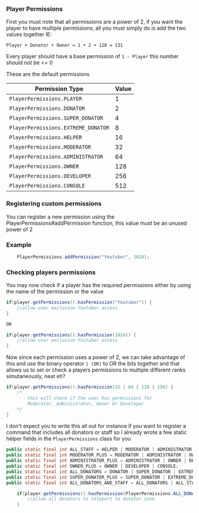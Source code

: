 ### Player Permissions
First you must note that all permissions are a power of 2, if you want the player to have multiple permissions, all you must simply do is add the two values together
IE: 
```
Player + Donator + Owner = 1 + 2 + 128 = 131
```
Every player should have a base permission of `1 - Player` this number should not be <= 0 

These are the default permissions

| Permission Type | Value  |
|--|--|
| `PlayerPermissions.PLAYER` | 1 |
| `PlayerPermissions.DONATOR`| 2 |
| `PlayerPermissions.SUPER_DONATOR` | 4 |
| `PlayerPermissions.EXTREME_DONATOR` | 8 |
| `PlayerPermissions.HELPER` | 16 |
| `PlayerPermissions.MODERATOR` | 32 |
| `PlayerPermissions.ADMINISTRATOR` | 64 |
| `PlayerPermissions.OWNER`| 128 |
| `PlayerPermissions.DEVELOPER`| 256 |
| `PlayerPermissions.CONSOLE`| 512 |

### Registering custom permissions

You can register a new permission using the PlayerPermissions#addPermission function, this value must be an unused power of 2

### Example
```java
	PlayerPermissions.addPermission("Youtuber", 1024);
```
### Checking players permissions
You may now check if a player has the required permissions either by using the name of the permission or the value

```java
if(player.getPermissions().hasPermission("Youtuber")) {
	//allow user exclusive Youtuber access
}

OR

if(player.getPermissions().hasPermission(1024)) {
	//allow user exclusive Youtuber access
}
```

Now since each permission uses a power of 2, we can take advantage of this and use the binary operator `| (OR)` to OR the bits together and that allows us to set or check a players permissions to multiple different ranks simutaneously, neat eh?

```java
if(player.getPermissions().hasPermission(32 | 64 | 128 | 256) {
	/*
		this will check if the user has permissions for
		Moderator, Administrator, Owner Or Developer
	*/
}
```  
I don't expect you to write this all out for instance if you want to register a command that includes all donators or staff so I already wrote a few static helper fields
in the `PlayerPermissions` class for you
```java
public static final int ALL_STAFF = HELPER | MODERATOR | ADMINISTRATOR | OWNER | DEVELOPER | CONSOLE;  
public static final int MODERATOR_PLUS = MODERATOR | ADMINISTRATOR | OWNER | DEVELOPER | CONSOLE;  
public static final int ADMINISTRATOR_PLUS = ADMINISTRATOR | OWNER | DEVELOPER | CONSOLE;  
public static final int OWNER_PLUS = OWNER | DEVELOPER | CONSOLE;  
public static final int ALL_DONATORS = DONATOR | SUPER_DONATOR | EXTREME_DONATOR;  
public static final int SUPER_DONATOR_PLUS = SUPER_DONATOR | EXTREME_DONATOR;  
public static final int ALL_DONATORS_AND_STAFF = ALL_DONATORS | ALL_STAFF;
```

```java
	if(player.getPermissions().hasPermission(PlayerPermissions.ALL_DONATORS) {
		//allow all donators to teleport to donator zone
	}
```